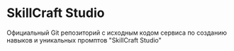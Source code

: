 # SkillCraft Studio
Официальный Git репозиторий с исходным кодом сервиса по созданию навыков и уникальных промптов "SkillCraft Studio"

